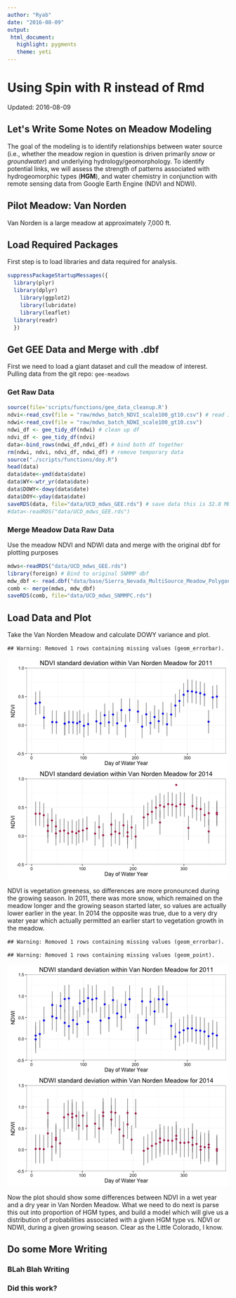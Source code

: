 ```yaml
---
author: "Ryab"
date: "2016-08-09"
output:
 html_document:
   highlight: pygments
   theme: yeti
--- 
```


# Using Spin with R instead of Rmd
Updated: 2016-08-09

## Let's Write Some Notes on Meadow Modeling

The goal of the modeling is to identify relationships between water source 
(i.e., whether the meadow region in question is driven primarily *snow* or 
*groundwater*) and underlying hydrology/geomorphology. To identify potential
links, we will assess the strength of patterns associated with hydrogeomorphic
types (**HGM**), and water chemistry in conjunction with remote sensing data
from Google Earth Engine (NDVI and NDWI).

## Pilot Meadow: Van Norden

Van Norden is a large meadow at approximately 7,000 ft. 

## Load Required Packages
First step is to load libraries and data required for analysis.


```r
suppressPackageStartupMessages({
  library(plyr)
  library(dplyr)
	library(ggplot2)
	library(lubridate)
	library(leaflet)
  library(readr)
  })
```

## Get GEE Data and Merge with .dbf
First we need to load a giant dataset and cull the meadow of interest.
Pulling data from the git repo: `gee-meadows`
### Get Raw Data 


```r
source(file='scripts/functions/gee_data_cleanup.R')
ndvi<-read_csv(file = "raw/mdws_batch_NDVI_scale100_gt10.csv") # read in raw csv
ndwi<-read_csv(file = "raw/mdws_batch_NDWI_scale100_gt10.csv")
ndwi_df <- gee_tidy_df(ndwi) # clean up df
ndvi_df <- gee_tidy_df(ndvi)
data<-bind_rows(ndwi_df,ndvi_df) # bind both df together
rm(ndwi, ndvi, ndvi_df, ndwi_df) # remove temporary data
source("./scripts/functions/doy.R")
head(data)
data$date<-ymd(data$date)
data$WY<-wtr_yr(data$date)
data$DOWY<-dowy(data$date)
data$DOY<-yday(data$date)
saveRDS(data, file="data/UCD_mdws_GEE.rds") # save data this is 32.8 MB
#data<-readRDS("data/UCD_mdws_GEE.rds")
```

### Merge Meadow Data Raw Data 
Use the meadow NDVI and NDWI data and merge with the original dbf for plotting purposes


```r
mdws<-readRDS("data/UCD_mdws_GEE.rds")
library(foreign) # Bind to original SNMMP dbf
mdw_dbf <- read.dbf("data/base/Sierra_Nevada_MultiSource_Meadow_Polygons_Compilation_v1_simplify10m.dbf")
comb <- merge(mdws, mdw_dbf)
saveRDS(comb, file="data/UCD_mdws_SNMMPC.rds")
```

## Load Data and Plot
Take the Van Norden Meadow and calculate DOWY variance and plot.


```
## Warning: Removed 1 rows containing missing values (geom_errorbar).
```

![plot of chunk plot-ndvi-varability](./figs///plot-ndvi-varability-1.png)

NDVI is vegetation greeness, so differences are more pronounced during the growing
season. In 2011, there was more snow, which remained on the meadow longer and the
growing season started later, so values are actually lower earlier in the year. In
2014 the opposite was true, due to a very dry water year which actually permitted 
an earlier start to vegetation growth in the meadow.


```
## Warning: Removed 1 rows containing missing values (geom_errorbar).
```

```
## Warning: Removed 1 rows containing missing values (geom_point).
```

![plot of chunk plot-ndwi-varability](./figs///plot-ndwi-varability-1.png)

Now the plot should show some differences between NDVI in a wet year and a dry year
in Van Norden Meadow. What we need to do next is parse this out into proportion 
of HGM types, and build a model which will give us a distribution of probabilities 
associated with a given HGM type vs. NDVI or NDWI, during a given growing season.
Clear as the Little Colorado, I know.

## Do some More Writing

### BLah Blah Writing

### Did this work?




















